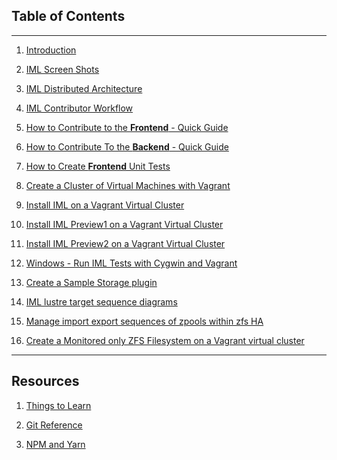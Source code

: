 ## Table of Contents
---
1. [Introduction](Introduction.md)

1. [IML Screen Shots](IML_Screen_Shots.md)

1. [IML Distributed Architecture](IML_Distributed_Architecture.md)

1. [IML Contributor Workflow](IML_Contributor_Workflow.md)

1. [How to Contribute to the **Frontend** - Quick Guide](Contribute_To_Frontend_Quick_Guide.md)

1. [How to Contribute To the **Backend** - Quick Guide](Contribute_To_Backend_Quick_Guide.md)

1. [How to Create **Frontend** Unit Tests](Create_Frontend_Unit_Tests.md)

1. [Create a Cluster of Virtual Machines with Vagrant](https://github.com/intel-hpdd/Vagrantfiles/blob/master/README.md)

1. [Install IML on a Vagrant Virtual Cluster](Installing_IML_on_HPC_Storage_Sandbox.md)

1. [Install IML Preview1 on a Vagrant Virtual Cluster](Install_IML_Preview1_on_a_Cluster.md)

1. [Install IML Preview2 on a Vagrant Virtual Cluster](Install_IML_Preview2_on_a_Cluster.md)

1. [Windows - Run IML Tests with Cygwin and Vagrant](Run_Iml_Tests_Cygwin.md)

1.  [Create a Sample Storage plugin](https://github.com/intel-hpdd/sample-storage-plugin
)

1. [IML lustre target sequence diagrams](IML_Lustre_Target_Sequence_Diagrams.md)

1. [Manage import export sequences of zpools within zfs HA](Managing_Import_Export_Sequences_of_Zpools_within_zfs_HA.md)

1. [Create a Monitored only ZFS Filesystem on a Vagrant virtual cluster](Monitored_Only_ZFS.md)

---
## Resources

1.  [Things to Learn](Things_to_Learn.md)

1.  [Git Reference](Git_Reference.md)

1. [NPM and Yarn](NPM_and_Yarn.md)
